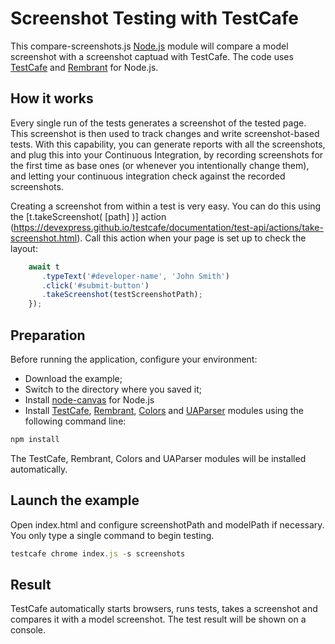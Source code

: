 # Screenshot Testing with TestCafe

This compare-screenshots.js [Node.js](https://nodejs.org/en/) module will compare a model screenshot with a screenshot captuad with TestCafe. The code uses [TestCafe](https://github.com/DevExpress/testcafe) and [Rembrant](https://github.com/imgly/rembrandt) for Node.js.

## How it works
 
Every single run of the tests generates a screenshot of the tested page. This screenshot is then used to track changes and write screenshot-based tests. With this capability, you can generate reports with all the screenshots, and plug this into your Continuous Integration, by recording screenshots for the first time as base ones (or whenever you intentionally change them), and letting your continuous integration check against the recorded screenshots.

Creating a screenshot from within a test is very easy. You can do this using the [t.takeScreenshot( [path] )] action (https://devexpress.github.io/testcafe/documentation/test-api/actions/take-screenshot.html). Call this action when your page is set up to check the layout:
```javascript
    await t
       .typeText('#developer-name', 'John Smith')
       .click('#submit-button')
       .takeScreenshot(testScreenshotPath);
    });
```
## Preparation

Before running the application, configure your environment:

- Download the example;
- Switch to the directory where you saved it;
- Install [node-canvas](https://github.com/Automattic/node-canvas/wiki/Installation---Windows) for Node.js
- Install [TestCafe](https://github.com/DevExpress/testcafe), [Rembrant](https://github.com/imgly/rembrandt), [Colors](https://github.com/Marak/colors.js) and [UAParser](https://github.com/faisalman/ua-parser-js) modules using the following command line:
 ```javascript
 npm install
 ```
The TestCafe, Rembrant, Colors and UAParser modules will be installed automatically.

## Launch the example

Open index.html and configure screenshotPath and modelPath if necessary.
You only type a single command to begin testing.

 ```javascript
 testcafe chrome index.js -s screenshots
 ```
 
## Result

TestCafe automatically starts browsers, runs tests, takes a screenshot and compares it with a model screenshot. The test result will be shown on a console.
